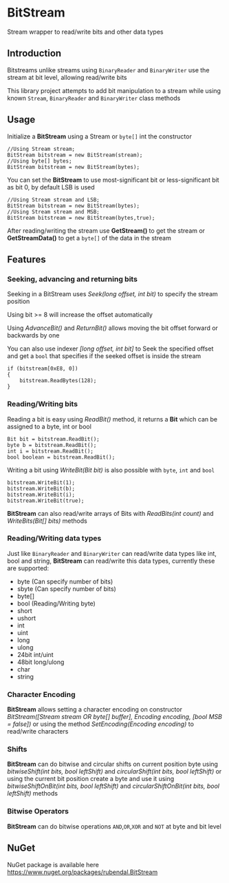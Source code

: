 # BitStream
Stream wrapper to read/write bits and other data types

## Introduction
Bitstreams unlike streams using `BinaryReader` and `BinaryWriter` use the stream at bit level, allowing read/write bits

This library project attempts to add bit manipulation to a stream while using known `Stream`, `BinaryReader` and `BinaryWriter` class methods

## Usage
Initialize a **BitStream** using a Stream or `byte[]` int the constructor
```
//Using Stream stream;
BitStream bitstream = new BitStream(stream);
//Using byte[] bytes;
BitStream bitstream = new BitStream(bytes);
```
You can set the **BitStream** to use most-significant bit or less-significant bit as bit 0, by default LSB is used
```
//Using Stream stream and LSB;
BitStream bitstream = new BitStream(bytes);
//Using Stream stream and MSB;
BitStream bitstream = new BitStream(bytes,true);
```
After reading/writing the stream use **GetStream()** to get the stream or **GetStreamData()** to get a `byte[]` of the data in the stream

## Features

### Seeking, advancing and returning bits
Seeking in a BitStream uses *Seek(long offset, int bit)* to specify the stream position

Using bit >= 8 will increase the offset automatically

Using *AdvanceBit()* and *ReturnBit()* allows moving the bit offset forward or backwards by one

You can also use indexer *[long offset, int bit]* to Seek the specified offset and get a `bool` that specifies if the seeked offset is inside the stream

```
if (bitstream[0xE8, 0])
{
	bitstream.ReadBytes(128);
}
```

### Reading/Writing bits
Reading a bit is easy using *ReadBit()* method, it returns a **Bit** which can be assigned to a byte, int or bool
```
Bit bit = bitstream.ReadBit();
byte b = bitstream.ReadBit();
int i = bitstream.ReadBit();
bool boolean = bitstream.ReadBit();
```
Writing a bit using *WriteBit(Bit bit)* is also possible with `byte`, `int` and `bool`
```
bitstream.WriteBit(1);
bitstream.WriteBit(b);
bitstream.WriteBit(i);
bitstream.WriteBit(true);
```

**BitStream** can also read/write arrays of Bits with *ReadBits(int count)* and *WriteBits(Bit[] bits)* methods

### Reading/Writing data types
Just like `BinaryReader` and `BinaryWriter` can read/write data types like int, bool and string, **BitStream** can read/write this data types, currently these are supported:
* byte (Can specify number of bits)
* sbyte (Can specify number of bits)
* byte[]
* bool (Reading/Writing byte)
* short
* ushort
* int
* uint
* long
* ulong
* 24bit int/uint
* 48bit long/ulong
* char
* string

### Character Encoding
**BitStream** allows setting a character encoding on constructor *BitStream([Stream stream OR byte[] buffer], Encoding encoding, [bool MSB = false])* or using the method *SetEncoding(Encoding encoding)* to read/write characters

### Shifts
**BitStream** can do bitwise and circular shifts on current position byte using *bitwiseShift(int bits, bool leftShift)* and *circularShift(int bits, bool leftShift)* or using the current bit position create a byte and use it using *bitwiseShiftOnBit(int bits, bool leftShift)* and *circularShiftOnBit(int bits, bool leftShift)* methods

### Bitwise Operators
**BitStream** can do bitwise operations `AND`,`OR`,`XOR` and `NOT` at byte and bit level

## NuGet
NuGet package is available here https://www.nuget.org/packages/rubendal.BitStream
